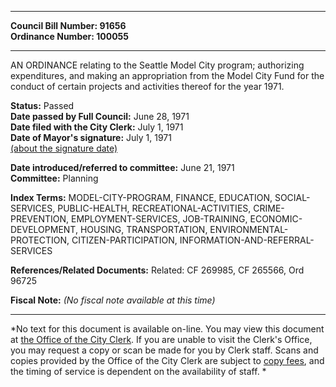 * * * * *  
  
**Council Bill Number: [](#h0)[](#h2)91656**   
**Ordinance Number: 100055**  
  
* * * * *  
  
AN ORDINANCE relating to the Seattle Model City program; authorizing expenditures, and making an appropriation from the Model City Fund for the conduct of certain projects and activities thereof for the year 1971.  
  
**Status:** Passed   
**Date passed by Full Council:** June 28, 1971   
**Date filed with the City Clerk:** July 1, 1971   
**Date of Mayor's signature:** July 1, 1971   
[(about the signature date)](/~public/approvaldate.htm)   
  
  
**Date introduced/referred to committee:** June 21, 1971   
**Committee:** Planning   
  
**Index Terms:** MODEL-CITY-PROGRAM, FINANCE, EDUCATION, SOCIAL-SERVICES, PUBLIC-HEALTH, RECREATIONAL-ACTIVITIES, CRIME-PREVENTION, EMPLOYMENT-SERVICES, JOB-TRAINING, ECONOMIC-DEVELOPMENT, HOUSING, TRANSPORTATION, ENVIRONMENTAL-PROTECTION, CITIZEN-PARTICIPATION, INFORMATION-AND-REFERRAL-SERVICES  
  
**References/Related Documents:** Related: CF 269985, CF 265566, Ord 96725  
  
**Fiscal Note:** *(No fiscal note available at this time)*  
  
* * * * *  
  
*No text for this document is available on-line. You may view this document at [the Office of the City Clerk](http://www.seattle.gov/leg/clerk/contactUs.htm). If you are unable to visit the Clerk's Office, you may request a copy or scan be made for you by Clerk staff. Scans and copies provided by the Office of the City Clerk are subject to [copy fees](http://clerk.seattle.gov/~public/clerkfees.htm), and the timing of service is dependent on the availability of staff. *  
  
  
